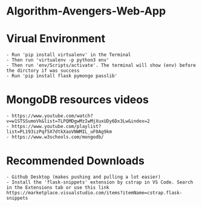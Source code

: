 # Algorithm-Avengers-Web-App


# Virual Environment
    - Run 'pip install virtualenv' in the Terminal
    - Then run 'virtualenv -p python3 env'
    - Then run 'env/Scripts/activate'. The terminal will show (env) before the dirctory if was success
    - Run 'pip install flask pymongo passlib'

    
# MongoDB resources videos
    - https://www.youtube.com/watch?v=w1STSSumoVk&list=TLPQMDgwMzIwMjXuxUDy6Dx3Lw&index=2
    - https://www.youtube.com/playlist?list=PL193izPqf5X7dtkXaoVNWMIL_uF0Ag9km
    - https://www.w3schools.com/mongodb/ 


# Recommended Downloads
    - Github Desktop (makes pushing and pulling a lot easier)
    - Install the 'flask-snippets' extension by cstrap in VS Code. Search in the Extensions tab or use this link https://marketplace.visualstudio.com/items?itemName=cstrap.flask-snippets




